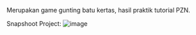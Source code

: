 Merupakan game gunting batu kertas, hasil praktik tutorial PZN.

Snapshoot Project:
![image](https://github.com/e-haikal/Game-Gunting-Batu-Kertas/assets/52552889/36bfb2d2-0c14-45b2-9f1f-522a0dbac5a8)
